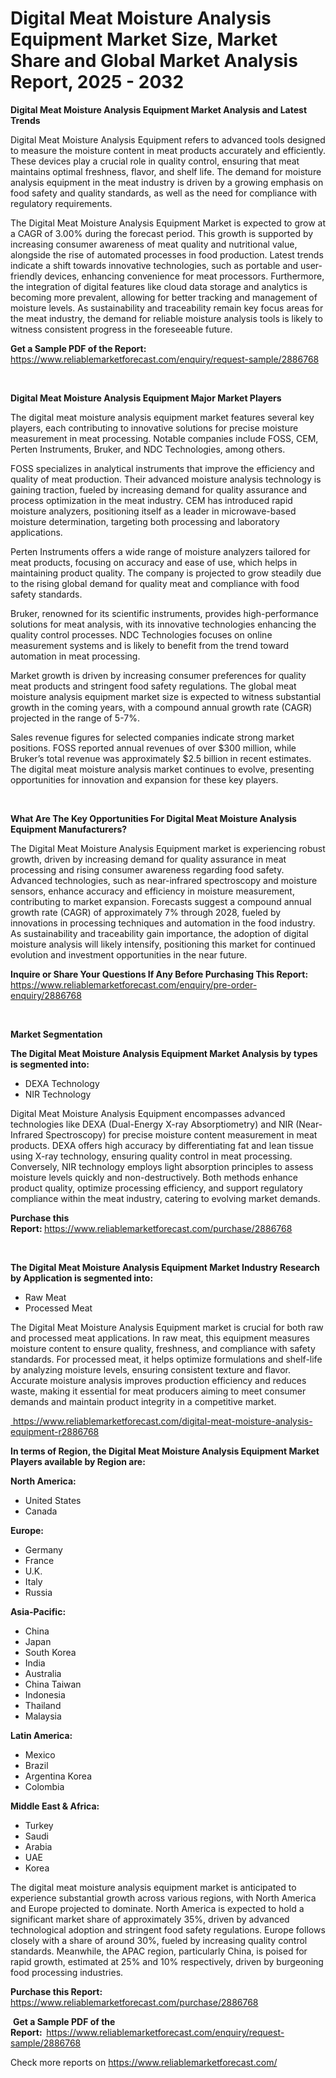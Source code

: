 <p><h1>Digital Meat Moisture Analysis Equipment Market Size, Market Share and Global Market Analysis Report, 2025 - 2032</h1></p><p><strong>Digital Meat Moisture Analysis Equipment Market Analysis and Latest Trends</strong></p>
<p><p>Digital Meat Moisture Analysis Equipment refers to advanced tools designed to measure the moisture content in meat products accurately and efficiently. These devices play a crucial role in quality control, ensuring that meat maintains optimal freshness, flavor, and shelf life. The demand for moisture analysis equipment in the meat industry is driven by a growing emphasis on food safety and quality standards, as well as the need for compliance with regulatory requirements.</p><p>The Digital Meat Moisture Analysis Equipment Market is expected to grow at a CAGR of 3.00% during the forecast period. This growth is supported by increasing consumer awareness of meat quality and nutritional value, alongside the rise of automated processes in food production. Latest trends indicate a shift towards innovative technologies, such as portable and user-friendly devices, enhancing convenience for meat processors. Furthermore, the integration of digital features like cloud data storage and analytics is becoming more prevalent, allowing for better tracking and management of moisture levels. As sustainability and traceability remain key focus areas for the meat industry, the demand for reliable moisture analysis tools is likely to witness consistent progress in the foreseeable future.</p></p>
<p><strong>Get a Sample PDF of the Report:&nbsp;</strong> <a href="https://www.reliablemarketforecast.com/enquiry/request-sample/2886768?utm_campaign=3357&utm_medium=2&utm_source=Github&utm_content=ia&utm_term=13032025&utm_id=digital-meat-moisture-analysis-equipment">https://www.reliablemarketforecast.com/enquiry/request-sample/2886768</a></p>
<p>&nbsp;</p>
<p><strong>Digital Meat Moisture Analysis Equipment Major Market Players</strong></p>
<p><p>The digital meat moisture analysis equipment market features several key players, each contributing to innovative solutions for precise moisture measurement in meat processing. Notable companies include FOSS, CEM, Perten Instruments, Bruker, and NDC Technologies, among others. </p><p>FOSS specializes in analytical instruments that improve the efficiency and quality of meat production. Their advanced moisture analysis technology is gaining traction, fueled by increasing demand for quality assurance and process optimization in the meat industry. CEM has introduced rapid moisture analyzers, positioning itself as a leader in microwave-based moisture determination, targeting both processing and laboratory applications.</p><p>Perten Instruments offers a wide range of moisture analyzers tailored for meat products, focusing on accuracy and ease of use, which helps in maintaining product quality. The company is projected to grow steadily due to the rising global demand for quality meat and compliance with food safety standards.</p><p>Bruker, renowned for its scientific instruments, provides high-performance solutions for meat analysis, with its innovative technologies enhancing the quality control processes. NDC Technologies focuses on online measurement systems and is likely to benefit from the trend toward automation in meat processing.</p><p>Market growth is driven by increasing consumer preferences for quality meat products and stringent food safety regulations. The global meat moisture analysis equipment market size is expected to witness substantial growth in the coming years, with a compound annual growth rate (CAGR) projected in the range of 5-7%.</p><p>Sales revenue figures for selected companies indicate strong market positions. FOSS reported annual revenues of over $300 million, while Bruker’s total revenue was approximately $2.5 billion in recent estimates. The digital meat moisture analysis market continues to evolve, presenting opportunities for innovation and expansion for these key players.</p></p>
<p>&nbsp;</p>
<p><strong>What Are The Key Opportunities For Digital Meat Moisture Analysis Equipment Manufacturers?</strong></p>
<p><p>The Digital Meat Moisture Analysis Equipment market is experiencing robust growth, driven by increasing demand for quality assurance in meat processing and rising consumer awareness regarding food safety. Advanced technologies, such as near-infrared spectroscopy and moisture sensors, enhance accuracy and efficiency in moisture measurement, contributing to market expansion. Forecasts suggest a compound annual growth rate (CAGR) of approximately 7% through 2028, fueled by innovations in processing techniques and automation in the food industry. As sustainability and traceability gain importance, the adoption of digital moisture analysis will likely intensify, positioning this market for continued evolution and investment opportunities in the near future.</p></p>
<p><strong>Inquire or Share Your Questions If Any Before Purchasing This Report:</strong> <a href="https://www.reliablemarketforecast.com/enquiry/pre-order-enquiry/2886768?utm_campaign=3357&utm_medium=2&utm_source=Github&utm_content=ia&utm_term=13032025&utm_id=digital-meat-moisture-analysis-equipment">https://www.reliablemarketforecast.com/enquiry/pre-order-enquiry/2886768</a></p>
<p>&nbsp;</p>
<p><strong>Market Segmentation</strong></p>
<p><strong>The Digital Meat Moisture Analysis Equipment Market Analysis by types is segmented into:</strong></p>
<p><ul><li>DEXA Technology</li><li>NIR Technology</li></ul></p>
<p><p>Digital Meat Moisture Analysis Equipment encompasses advanced technologies like DEXA (Dual-Energy X-ray Absorptiometry) and NIR (Near-Infrared Spectroscopy) for precise moisture content measurement in meat products. DEXA offers high accuracy by differentiating fat and lean tissue using X-ray technology, ensuring quality control in meat processing. Conversely, NIR technology employs light absorption principles to assess moisture levels quickly and non-destructively. Both methods enhance product quality, optimize processing efficiency, and support regulatory compliance within the meat industry, catering to evolving market demands.</p></p>
<p><strong>Purchase this Report:&nbsp;</strong><a href="https://www.reliablemarketforecast.com/purchase/2886768?utm_campaign=3357&utm_medium=2&utm_source=Github&utm_content=ia&utm_term=13032025&utm_id=digital-meat-moisture-analysis-equipment">https://www.reliablemarketforecast.com/purchase/2886768</a></p>
<p>&nbsp;</p>
<p><strong>The Digital Meat Moisture Analysis Equipment Market Industry Research by Application is segmented into:</strong></p>
<p><ul><li>Raw Meat</li><li>Processed Meat</li></ul></p>
<p><p>The Digital Meat Moisture Analysis Equipment market is crucial for both raw and processed meat applications. In raw meat, this equipment measures moisture content to ensure quality, freshness, and compliance with safety standards. For processed meat, it helps optimize formulations and shelf-life by analyzing moisture levels, ensuring consistent texture and flavor. Accurate moisture analysis improves production efficiency and reduces waste, making it essential for meat producers aiming to meet consumer demands and maintain product integrity in a competitive market.</p></p>
<p><a href="https://www.reliablemarketforecast.com/digital-meat-moisture-analysis-equipment-r2886768?utm_campaign=3357&utm_medium=2&utm_source=Github&utm_content=ia&utm_term=13032025&utm_id=digital-meat-moisture-analysis-equipment">&nbsp;https://www.reliablemarketforecast.com/digital-meat-moisture-analysis-equipment-r2886768</a></p>
<p><strong>In terms of Region, the Digital Meat Moisture Analysis Equipment Market Players available by Region are:</strong></p>
<p>
    <p> <strong> North America: </strong>
        <ul>
            <li>United States</li>
            <li>Canada</li>
        </ul>
        </p> 
    <p> <strong> Europe: </strong>
        <ul>
            <li>Germany</li>
            <li>France</li>
            <li>U.K.</li>
            <li>Italy</li>
            <li>Russia</li>
        </ul>
        </p> 
    <p> <strong> Asia-Pacific: </strong>
        <ul>
            <li>China</li>
            <li>Japan</li>
            <li>South Korea</li>
            <li>India</li>
            <li>Australia</li>
            <li>China Taiwan</li>
            <li>Indonesia</li>
            <li>Thailand</li>
            <li>Malaysia</li>
        </ul>
        </p> 
    <p> <strong> Latin America: </strong>
        <ul>
            <li>Mexico</li>
            <li>Brazil</li>
            <li>Argentina Korea</li>
            <li>Colombia</li>
        </ul>
        </p> 
    <p> <strong> Middle East & Africa: </strong>
        <ul>
            <li>Turkey</li>
            <li>Saudi</li>
            <li>Arabia</li>
            <li>UAE</li>
            <li>Korea</li>
        </ul>
    </p>
    </p>
<p><p>The digital meat moisture analysis equipment market is anticipated to experience substantial growth across various regions, with North America and Europe projected to dominate. North America is expected to hold a significant market share of approximately 35%, driven by advanced technological adoption and stringent food safety regulations. Europe follows closely with a share of around 30%, fueled by increasing quality control standards. Meanwhile, the APAC region, particularly China, is poised for rapid growth, estimated at 25% and 10% respectively, driven by burgeoning food processing industries.</p></p>
<p><strong>Purchase this Report: </strong><a href="https://www.reliablemarketforecast.com/purchase/2886768?utm_campaign=3357&utm_medium=2&utm_source=Github&utm_content=ia&utm_term=13032025&utm_id=digital-meat-moisture-analysis-equipment">https://www.reliablemarketforecast.com/purchase/2886768</a></p>
<p>&nbsp;<strong>Get a Sample PDF of the Report:&nbsp;&nbsp;</strong><a href="https://www.reliablemarketforecast.com/enquiry/request-sample/2886768?utm_campaign=3357&utm_medium=2&utm_source=Github&utm_content=ia&utm_term=13032025&utm_id=digital-meat-moisture-analysis-equipment">https://www.reliablemarketforecast.com/enquiry/request-sample/2886768</a></p>
<p><strong></strong></p>
<p>Check more reports on <a href="https://www.reliablemarketforecast.com/?utm_campaign=3357&utm_medium=2&utm_source=Github&utm_content=ia&utm_term=13032025&utm_id=digital-meat-moisture-analysis-equipment">https://www.reliablemarketforecast.com/</a></p>